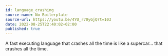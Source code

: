 ```yaml
---
id: language_crashing
source-name: No Boilerplate
source-url: https://youtu.be/4YU_r70yGjQ?t=103
date: 2022-08-25T22:40:02+02:00
published: true
---
```

A fast executing language that crashes all the time is like a supercar… that crashes all the time.
